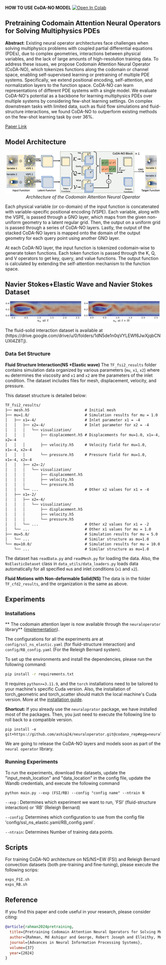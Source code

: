 
**HOW TO USE CoDA-NO MODEL** [![Open In Colab](https://colab.research.google.com/assets/colab-badge.svg)](https://colab.research.google.com/drive/1-reJuIh8jCW38EPGed75hkAOMR2wc7Gq?usp=sharing)


## Pretraining  Codomain Attention Neural Operators for Solving Multiphysics PDEs

**Abstract**: Existing neural operator architectures face
challenges when solving multiphysics problems with coupled partial differential equations (PDEs), due to complex geometries, interactions between physical variables, and the lack of large amounts of high-resolution training data. To address these issues, we propose Codomain Attention Neural Operator (CoDA-NO), which tokenizes functions along the codomain or channel space, enabling self-supervised learning or pretraining of multiple PDE systems. Specifically, we extend positional encoding, self-attention, and normalization layers to the function space. CoDA-NO can learn representations of different PDE systems with a single model. We evaluate CoDA-NO's potential as a backbone for learning multiphysics PDEs over multiple systems by considering few-shot learning settings. On complex downstream tasks with limited data, such as fluid flow simulations and fluid-structure interactions, we found CoDA-NO to outperform existing methods on the few-shot learning task by over $36$%. 

[Paper Link](https://arxiv.org/pdf/2403.12553.pdf)

## Model Architecture
<p align="center">
    <img src="https://github.com/ashiq24/CoDA-NO/blob/web_resources/images/pipe_line.png" alt="">
    <br>
    <em>  Architecture of the Codomain Attention Neural Operator</em>
</p>
Each physical variable (or co-domain) of the input function is concatenated with variable-specific positional encoding (VSPE). Each variable, along with the VSPE, is passed through a GNO layer, which maps from the given non-uniform geometry to a latent regular grid. Then, the output on a uniform grid
is passed through a series of CoDA-NO layers. Lastly, the output of the stacked CoDA-NO layers is mapped onto the domain of the
output geometry for each query point using another GNO layer.

At each CoDA-NO layer, the input function is tokenized codomain-wise to generate token functions. Each token function is passed through the K, Q, and V operators to get key, query, and value functions. The output function is calculated by extending the self-attention mechanism to the function space.


## Navier Stokes+Elastic Wave and Navier Stokes Dataset
<p align="center">
    <img src="https://github.com/ashiq24/CoDA-NO/blob/web_resources/images/data_vis.png" alt="">
    <br>
</p>
The fluid-solid interaction dataset is available at (https://drive.google.com/drive/u/0/folders/1dN5de1n0qVYLEWf6JwXjqbCNUXl4Z8Tj).

### Data Set Structure

**Fluid Structure Interaction(NS +Elastic wave)**
The `TF_fsi2_results` folder contains simulation data organized by various parameters (`mu`, `x1`, `x2`) where `mu` determines the viscosity and `x1` and `x2` are the parameters of the inlet condition. The dataset includes files for mesh, displacement, velocity, and pressure. 

This dataset structure is detailed below:

```plaintext
TF_fsi2_results/
├── mesh.h5                         # Initial mesh
├── mu=1.0/                         # Simulation results for mu = 1.0
│   ├── x1=-4/                      # Inlet parameter x1 = -4
│   │   ├── x2=-4/                  # Inlet parameter for x2 = -4
│   │   │   └── visualization/      
│   │   │       ├── displacement.h5 # Displacements for mu=1.0, x1=-4, x2=-4
│   │   │       ├── velocity.h5     # Velocity field for mu=1.0, x1=-4, x2=-4
│   │   │       └── pressure.h5     # Pressure field for mu=1.0, x1=-4, x2=-4
│   │   ├── x2=-2/
│   │   │   └── visualization/
│   │   │       ├── displacement.h5
│   │   │       ├── velocity.h5
│   │   │       └── pressure.h5
│   │   └── ...                     # Other x2 values for x1 = -4
│   ├── x1=-2/
│   │   ├── x2=-4/
│   │   │   └── visualization/
│   │   │       ├── displacement.h5
│   │   │       ├── velocity.h5
│   │   │       └── pressure.h5
│   │   └── ...                     # Other x2 values for x1 = -2
│   └── ...                         # Other x1 values for mu = 1.0
├── mu=5.0/                         # Simulation results for mu = 5.0
│   └── ...                         # Similar structure as mu=1.0
└── mu=10.0/                        # Simulation results for mu = 10.0
    └── ...                         # Similar structure as mu=1.0
```
The dataset has `readData.py` and `readMesh.py` for loading the data. Also, the `NsElasticDataset` class in `data_utils/data_loaders.py` loads data automatically for all specified `mu`s and inlet conditions (`x1` and `x2`).

**Fluid Motions with Non-deformable Solid(NS)**
The data is in the folder `TF_cfd2_results`, and the organization is the same as above. 
 
## Experiments

### Installations

** The codomain attention layer is now available through the `neuraloperator` library** ([implementation](https://github.com/neuraloperator/neuraloperator/blob/main/neuralop/layers/coda_blocks.py)).

The configurations for all the experiments are at `config/ssl_ns_elastic.yaml` (for fluid-structure interaction) and `config/RB_config.yaml` (For the Releigh Bernard system).

To set up the environments and install the dependencies, please run the following command:
```bash
pip install -r requirements.txt
```
It requires `python>=3.11.9`, and the `torch` installations need to be tailored to your machine's specific Cuda version. Also, the installation of torch_geometric and torch_scatter should match the local machine's Cuda version. More at the [installation guide](https://pytorch-geometric.readthedocs.io/en/latest/). 

**Shortcut:** If you already use the `neuraloprator` package, we have installed most of the packages. Then, you just need to execute the following line to roll back to a compatible version.

```
pip install -e git+https://github.com/ashiq24/neuraloperator.git@codano_rep#egg=neuraloperator
```

We are going to release the CoDA-NO layers and models soon as part of the `neural operator` library. 

### Running Experiments
To run the experiments, download the datasets, update the "input_mesh_location" and "data_location" in the config file,  update the Wandb credentials, and execute the following command

```
python main.py --exp (FSI/RB) --config "config name" --ntrain N
```

`--exp`  : Determines which experiment we want to run, 'FSI' (fluid-structure interaction) or 'RB' (Releigh Bernard)

`--config`: Determines which configuration to use from the config file 'config/ssl_ns_elastic.yaml/RB_config.yaml`.

`--ntrain`: Determines Number of training data points.

## Scripts
For training CoDA-NO architecture on NS/NS+EW (FSI) and Releigh Bernard convection datasets (both pre-training and fine-tuning), please execute the following scrips:
```
exps_FSI.sh
exps_RB.sh
```


## Reference
If you find this paper and code useful in your research, please consider citing:
```bibtex
@article{rahman2024pretraining,
  title={Pretraining Codomain Attention Neural Operators for Solving Multiphysics PDEs},
  author={Rahman, Md Ashiqur and George, Robert Joseph and Elleithy, Mogab and Leibovici, Daniel and Li, Zongyi and Bonev, Boris and White, Colin and Berner, Julius and Yeh, Raymond A and Kossaifi, Jean and Azizzadenesheli, Kamyar and Anandkumar, Anima},
  journal={Advances in Neural Information Processing Systems},
  volume={37}
  year={2024}
}
```
